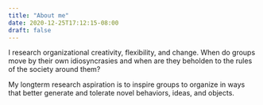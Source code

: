 ```yaml
---
title: "About me"
date: 2020-12-25T17:12:15-08:00
draft: false
---
```


I research organizational creativity, flexibility, and change. When do groups move by their own idiosyncrasies and when are they beholden to the rules of the society around them?

My longterm research aspiration is to inspire groups to organize in ways that better generate and tolerate novel behaviors, ideas, and objects.